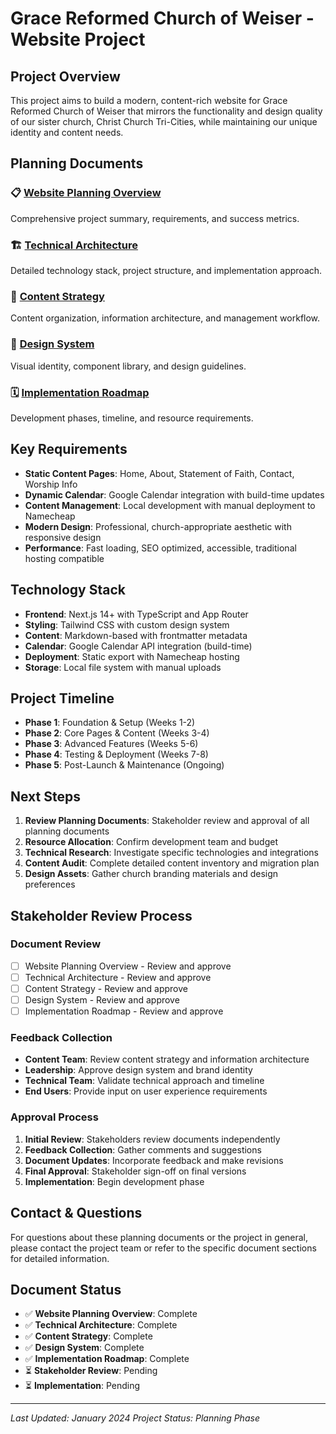 # Grace Reformed Church of Weiser - Website Project

## Project Overview

This project aims to build a modern, content-rich website for Grace Reformed Church of Weiser that mirrors the functionality and design quality of our sister church, Christ Church Tri-Cities, while maintaining our unique identity and content needs.

## Planning Documents

### 📋 [Website Planning Overview](./website-planning-overview.md)
Comprehensive project summary, requirements, and success metrics.

### 🏗️ [Technical Architecture](./technical-architecture.md)
Detailed technology stack, project structure, and implementation approach.

### 📝 [Content Strategy](./content-strategy.md)
Content organization, information architecture, and management workflow.

### 🎨 [Design System](./design-system.md)
Visual identity, component library, and design guidelines.

### 🗓️ [Implementation Roadmap](./implementation-roadmap.md)
Development phases, timeline, and resource requirements.

## Key Requirements

- **Static Content Pages**: Home, About, Statement of Faith, Contact, Worship Info
- **Dynamic Calendar**: Google Calendar integration with build-time updates
- **Content Management**: Local development with manual deployment to Namecheap
- **Modern Design**: Professional, church-appropriate aesthetic with responsive design
- **Performance**: Fast loading, SEO optimized, accessible, traditional hosting compatible

## Technology Stack

- **Frontend**: Next.js 14+ with TypeScript and App Router
- **Styling**: Tailwind CSS with custom design system
- **Content**: Markdown-based with frontmatter metadata
- **Calendar**: Google Calendar API integration (build-time)
- **Deployment**: Static export with Namecheap hosting
- **Storage**: Local file system with manual uploads

## Project Timeline

- **Phase 1**: Foundation & Setup (Weeks 1-2)
- **Phase 2**: Core Pages & Content (Weeks 3-4)
- **Phase 3**: Advanced Features (Weeks 5-6)
- **Phase 4**: Testing & Deployment (Weeks 7-8)
- **Phase 5**: Post-Launch & Maintenance (Ongoing)

## Next Steps

1. **Review Planning Documents**: Stakeholder review and approval of all planning documents
2. **Resource Allocation**: Confirm development team and budget
3. **Technical Research**: Investigate specific technologies and integrations
4. **Content Audit**: Complete detailed content inventory and migration plan
5. **Design Assets**: Gather church branding materials and design preferences

## Stakeholder Review Process

### Document Review
- [ ] Website Planning Overview - Review and approve
- [ ] Technical Architecture - Review and approve
- [ ] Content Strategy - Review and approve
- [ ] Design System - Review and approve
- [ ] Implementation Roadmap - Review and approve

### Feedback Collection
- **Content Team**: Review content strategy and information architecture
- **Leadership**: Approve design system and brand identity
- **Technical Team**: Validate technical approach and timeline
- **End Users**: Provide input on user experience requirements

### Approval Process
1. **Initial Review**: Stakeholders review documents independently
2. **Feedback Collection**: Gather comments and suggestions
3. **Document Updates**: Incorporate feedback and make revisions
4. **Final Approval**: Stakeholder sign-off on final versions
5. **Implementation**: Begin development phase

## Contact & Questions

For questions about these planning documents or the project in general, please contact the project team or refer to the specific document sections for detailed information.

## Document Status

- ✅ **Website Planning Overview**: Complete
- ✅ **Technical Architecture**: Complete
- ✅ **Content Strategy**: Complete
- ✅ **Design System**: Complete
- ✅ **Implementation Roadmap**: Complete
- ⏳ **Stakeholder Review**: Pending
- ⏳ **Implementation**: Pending

---

*Last Updated: January 2024*
*Project Status: Planning Phase*
